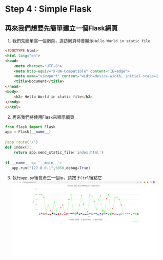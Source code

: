 # Step 4 : Simple Flask
## 再來我們想要先簡單建立一個Flask網頁

1. 我們先簡單寫一個網頁，造訪網頁時會顯示```Hello World in static file```
```html
<!DOCTYPE html>
<html lang="en">
<head>
    <meta charset="UTF-8">
    <meta http-equiv="X-UA-Compatible" content="IE=edge">
    <meta name="viewport" content="width=device-width, initial-scale=1.0">
    <title>Document</title>
</head>
<body>
    <h2> Hello World in static file</h2>
</body>
</html>
```
2. 再來我們將使用Flask來顯示網頁
```python
from flask import Flask
app = Flask(__name__)

@app.route('/')
def index():
    return app.send_static_file('index.html')

if __name__ == '__main__':
   app.run("127.0.0.1",5050,debug=True)
```

3. 執行```app.py```後會產生一個ip，請按下```Ctrl```後點它
	<img src="https://raw.githubusercontent.com/michael54856/AIOT_hw5/Step3-Web-Using-Database/Image/step3_1.png">












